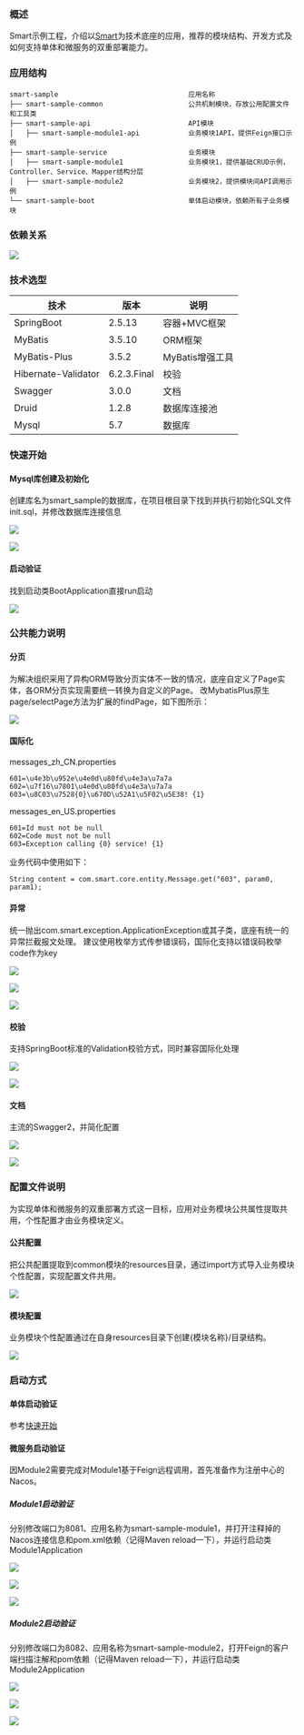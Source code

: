 ### 概述

Smart示例工程，介绍以[Smart](https://github.com/a466350665/smart)为技术底座的应用，推荐的模块结构、开发方式及如何支持单体和微服务的双重部署能力。

### 应用结构
```
smart-sample                                应用名称
├── smart-sample-common                     公共机制模块，存放公用配置文件和工具类
├── smart-sample-api                        API模块
│   ├── smart-sample-module1-api            业务模块1API，提供Feign接口示例
├── smart-sample-service                    业务模块
│   ├── smart-sample-module1                业务模块1，提供基础CRUD示例，Controller、Service、Mapper结构分层
│   ├── smart-sample-module2                业务模块2，提供模块间API调用示例
└── smart-sample-boot                       单体启动模块，依赖所有子业务模块
```

### 依赖关系

![](./image/relationship.png)

### 技术选型

| 技术                   | 版本    | 说明             |
| ---------------------- | ------- | ---------------- |
| SpringBoot             | 2.5.13   | 容器+MVC框架     |
| MyBatis                | 3.5.10   | ORM框架          |
| MyBatis-Plus           | 3.5.2   | MyBatis增强工具  |
| Hibernate-Validator    | 6.2.3.Final   | 校验  |
| Swagger                | 3.0.0   | 文档     |
| Druid                  | 1.2.8   | 数据库连接池     |
| Mysql                  | 5.7   | 数据库     |

### 快速开始

#### Mysql库创建及初始化
创建库名为smart_sample的数据库，在项目根目录下找到并执行初始化SQL文件init.sql，并修改数据库连接信息

![](./image/20.png)

![](./image/21.png)

#### 启动验证
找到启动类BootApplication直接run启动

![](./image/11.png)

### 公共能力说明

#### 分页
为解决组织采用了异构ORM导致分页实体不一致的情况，底座自定义了Page实体，各ORM分页实现需要统一转换为自定义的Page。
改MybatisPlus原生page/selectPage方法为扩展的findPage，如下图所示：

![](./image/01.jpg)

#### 国际化
messages_zh_CN.properties
```
601=\u4e3b\u952e\u4e0d\u80fd\u4e3a\u7a7a
602=\u7f16\u7801\u4e0d\u80fd\u4e3a\u7a7a
603=\u8C03\u7528{0}\u670D\u52A1\u5F02\u5E38! {1}
  ```
messages_en_US.properties
```
601=Id must not be null
602=Code must not be null
603=Exception calling {0} service! {1}
  ```
业务代码中使用如下：
```
String content = com.smart.core.entity.Message.get("603", param0, param1);
  ```

#### 异常
统一抛出com.smart.exception.ApplicationException或其子类，底座有统一的异常拦截报文处理。
建议使用枚举方式传参错误码，国际化支持以错误码枚举code作为key

![](./image/02.jpg)

![](./image/03.jpg)

![](./image/04.jpg)

#### 校验
支持SpringBoot标准的Validation校验方式，同时兼容国际化处理

![](./image/05.jpg)

![](./image/06.jpg)

#### 文档
主流的Swagger2，并简化配置

![](./image/07.png)

![](./image/08.png)

### 配置文件说明
为实现单体和微服务的双重部署方式这一目标，应用对业务模块公共属性提取共用，个性配置才由业务模块定义。

#### 公共配置
把公共配置提取到common模块的resources目录，通过import方式导入业务模块个性配置，实现配置文件共用。

![](./image/09.png)

#### 模块配置
业务模块个性配置通过在自身resources目录下创建{模块名称}/目录结构。

![](./image/10.png)

### 启动方式

#### 单体启动验证
参考[快速开始](https://github.com/a466350665/smart-sample#%E5%BF%AB%E9%80%9F%E5%BC%80%E5%A7%8B)

#### 微服务启动验证
因Module2需要完成对Module1基于Feign远程调用，首先准备作为注册中心的Nacos。

##### Module1启动验证
分别修改端口为8081、应用名称为smart-sample-module1，并打开注释掉的Nacos连接信息和pom.xml依赖（记得Maven reload一下），并运行启动类Module1Application

![](./image/12.png)

![](./image/13.png)

![](./image/14.png)

##### Module2启动验证
分别修改端口为8082、应用名称为smart-sample-module2，打开Feign的客户端扫描注解和pom依赖（记得Maven reload一下），并运行启动类Module2Application

![](./image/15.png)

![](./image/16.png)

![](./image/17.png)